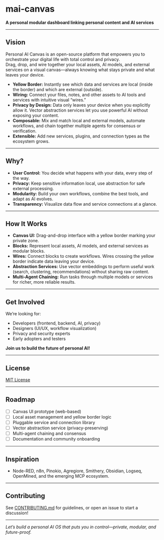 # mai-canvas
**A personal modular dashboard linking personal content and AI services**


---

## Vision

Personal AI Canvas is an open-source platform that empowers you to orchestrate your digital life with total control and privacy.  
Drag, drop, and wire together your local assets, AI models, and external services on a visual canvas—always knowing what stays private and what leaves your device.

- **Yellow Border:** Instantly see which data and services are local (inside the border) and which are external (outside).
- **Wiring:** Connect your files, notes, and other assets to AI tools and services with intuitive visual “wires.”
- **Privacy by Design:** Data only leaves your device when you explicitly allow it. Vector abstraction services let you use powerful AI without exposing your content.
- **Composable:** Mix and match local and external models, automate workflows, and chain together multiple agents for consensus or verification.
- **Extensible:** Add new services, plugins, and connection types as the ecosystem grows.

---

## Why?

- **User Control:** You decide what happens with your data, every step of the way.
- **Privacy:** Keep sensitive information local, use abstraction for safe external processing.
- **Modularity:** Build your own workflows, combine the best tools, and adapt as AI evolves.
- **Transparency:** Visualize data flow and service connections at a glance.

---

## How It Works

- **Canvas UI:** Drag-and-drop interface with a yellow border marking your private zone.
- **Blocks:** Represent local assets, AI models, and external services as modular blocks.
- **Wires:** Connect blocks to create workflows. Wires crossing the yellow border indicate data leaving your device.
- **Abstraction Services:** Use vector embeddings to perform useful work (search, clustering, recommendations) without sharing raw content.
- **Multi-Agent Chaining:** Run tasks through multiple models or services for richer, more reliable results.

---

## Get Involved

We’re looking for:
- Developers (frontend, backend, AI, privacy)
- Designers (UI/UX, workflow visualization)
- Privacy and security experts
- Early adopters and testers

**Join us to build the future of personal AI!**

---

## License

[MIT License](LICENSE)

---

## Roadmap

- [ ] Canvas UI prototype (web-based)
- [ ] Local asset management and yellow border logic
- [ ] Pluggable service and connection library
- [ ] Vector abstraction service (privacy-preserving)
- [ ] Multi-agent chaining and consensus
- [ ] Documentation and community onboarding

---

## Inspiration

- Node-RED, n8n, Pinokio, Agregiore, Smithery, Obsidian, Logseq, OpenMined, and the emerging MCP ecosystem.

---

## Contributing

See [CONTRIBUTING.md](CONTRIBUTING.md) for guidelines, or open an issue to start a discussion!

---

*Let’s build a personal AI OS that puts you in control—private, modular, and future-proof.*
